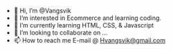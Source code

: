 - 👋 Hi, I’m @Vangsvik
- 👀 I’m interested in Ecommerce and learning coding.
- 🌱 I’m currently learning HTML, CSS, & Javascript 
- 💞️ I’m looking to collaborate on ...
- 📫 How to reach me E-mail @ Hvangsvik@gmail.com

<!---
Vangsvik/Vangsvik is a ✨ special ✨ repository because its `README.md` (this file) appears on your GitHub profile.
You can click the Preview link to take a look at your changes.
--->
